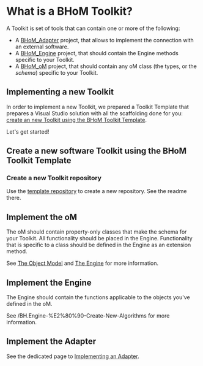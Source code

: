 # What is a BHoM Toolkit?

A Toolkit is set of tools that can contain one or more of the following:

- A [BHoM_Adapter](/BHoM_Adapter) project, that allows to implement the connection with an external software.
- A [BHoM_Engine](/BHoM_Engine) project, that should contain the Engine methods specific to your Toolkit.
- A [BHoM_oM](/BHoM_oM) project, that should contain any oM class (the types, or the _schema_) specific to your Toolkit.

## Implementing a new Toolkit

In order to implement a new Toolkit, we prepared a Toolkit Template that prepares a Visual Studio solution with all the scaffolding done for you: [create an new Toolkit using the BHoM Toolkit Template](https://github.com/BHoM/template-repository).

Let's get started!

## Create a new software Toolkit using the BHoM Toolkit Template

### Create a new Toolkit repository
Use the [template repository](https://github.com/BHoM/template-repository) to create a new repository. See the readme there.

## Implement the oM

The oM should contain property-only classes that make the schema for your Toolkit. All functionality should be placed in the Engine.
Functionality that is specific to a class should be defined in the Engine as an extension method. 

See [The Object Model](/BHoM_oM) and [The Engine](/BHoM_Engine) for more information.


## Implement the Engine

The Engine should contain the functions applicable to the objects you've defined in the oM.

See /BH.Engine-%E2%80%90-Create-New-Algorithms for more information.

## Implement the Adapter

See the dedicated page to [Implementing an Adapter](/Implement-an-Adapter).